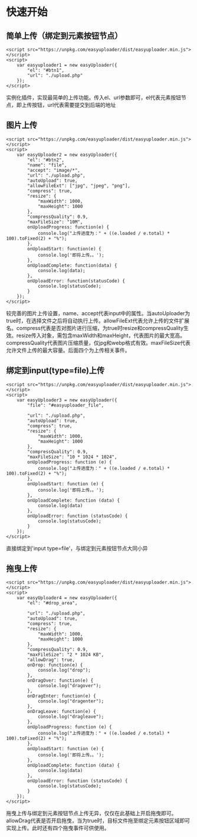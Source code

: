 # 快速开始

## 简单上传（绑定到元素按钮节点）

```
<script src="https://unpkg.com/easyuploader/dist/easyuploader.min.js"></script>
<script>
    var easyuploader1 = new easyUploader({
        "el": "#btn1",
        "url": "./upload.php"
    });
</script>
```

实例化插件，实现最简单的上传功能。传入el、url参数即可，el代表元素按钮节点，即上传按钮，url代表需要提交到后端的地址

## 图片上传

```
<script src="https://unpkg.com/easyuploader/dist/easyuploader.min.js"></script>
<script>
    var easyUploader2 = new easyUploader({
        "el": "#btn2",
        "name": "file",
        "accept": "image/*",
        "url": "./upload.php",
        "autoUpload": true,
        "allowFileExt": ["jpg", "jpeg", "png"],
        "compress": true,
        "resize": {
            "maxWidth": 1000,
            "maxHeight": 1000
        },
        "compressQuality": 0.9,
        "maxFileSize": "10M",
        onUploadProgress: function(e) {
            console.log("上传进度为：" + ((e.loaded / e.total) * 100).toFixed(2) + "%");
        },
        onUploadStart: function(e) {
            console.log('即将上传。。');
        },
        onUploadComplete: function(data) {
            console.log(data);
        },
        onUploadError: function(statusCode) {
            console.log(statusCode);
        }
    });
</script>
```

较完善的图片上传设置，name、accept代表input中的属性。当autoUploader为true时，在选择文件之后将自动执行上传。allowFileExt代表允许上传的文件扩展名。compress代表是否对图片进行压缩，为true时resize和compressQuality生效。resize传入对象，需包含maxWidth和maxHeight，代表图片的最大宽高。compressQuality代表图片压缩质量，仅jpg和webp格式有效。maxFileSize代表允许文件上传的最大容量。后面四个为上传相关事件。

## 绑定到input(type=file)上传

```
<script src="https://unpkg.com/easyuploader/dist/easyuploader.min.js"></script>
<script>
    var easyUploader3 = new easyUploader({
        "file": "#easyuploader_file",

        "url": "./upload.php",
        "autoUpload": true,
        "compress": true,
        "resize": {
            "maxWidth": 1000,
            "maxHeight": 1000
        },
        "compressQuality": 0.9,
        "maxFileSize": "10 * 1024 * 1024",
        onUploadProgress: function (e) {
            console.log("上传进度为：" + ((e.loaded / e.total) * 100).toFixed(2) + "%");
        },
        onUploadStart: function (e) {
            console.log('即将上传。。');
        },
        onUploadComplete: function (data) {
            console.log(data)
        },
        onUploadError: function (statusCode) {
            console.log(statusCode);
        }
    });
</script>
```

直接绑定到'input type=file'，与绑定到元素按钮节点大同小异

## 拖曳上传

```
<script src="https://unpkg.com/easyuploader/dist/easyuploader.min.js"></script>
<script>
    var easyUploader4 = new easyUploader({
        "el": "#drop_area",

        "url": "./upload.php",
        "autoUpload": true,
        "compress": true,
        "resize": {
            "maxWidth": 1000,
            "maxHeight": 1000
        },
        "compressQuality": 0.9,
        "maxFileSize": "2 * 1024 KB",
        "allowDrag": true,
        onDrop: function(e) {
            console.log("drop");
        },
        onDragOver: function(e) {
            console.log("dragover");
        },
        onDragEnter: function(e) {
            console.log("dragenter");
        },
        onDragLeave: function(e) {
            console.log("dragleave");
        },
        onUploadProgress: function (e) {
            console.log("上传进度为：" + ((e.loaded / e.total) * 100).toFixed(2) + "%");
        },
        onUploadStart: function (e) {
            console.log('即将上传。。');
        },
        onUploadComplete: function (data) {
            console.log(data)
        },
        onUploadError: function (statusCode) {
            console.log(statusCode);
        }
    });
</script>
```

拖曳上传与绑定到元素按钮节点上传无异，仅仅在此基础上开启拖曳即可。allowDrag代表是否开启拖曳，当为true时，目标文件拖至绑定元素按钮区域即可实现上传。此时还有四个拖曳事件可供使用。